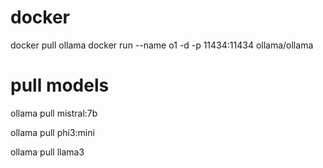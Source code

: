 # docker

docker pull ollama
docker run --name o1 -d -p 11434:11434 ollama/ollama

# pull models

ollama pull mistral:7b

ollama pull phi3:mini

ollama pull llama3
